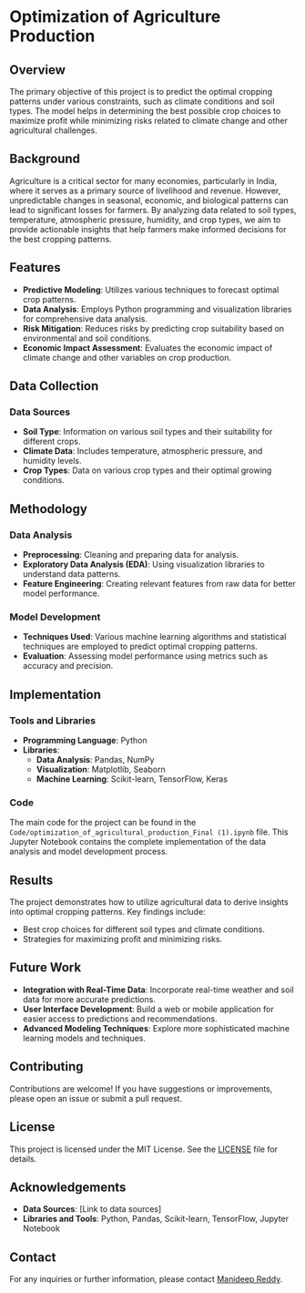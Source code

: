 # Optimization of Agriculture Production

## Overview

The primary objective of this project is to predict the optimal cropping patterns under various constraints, such as climate conditions and soil types. The model helps in determining the best possible crop choices to maximize profit while minimizing risks related to climate change and other agricultural challenges.

## Background

Agriculture is a critical sector for many economies, particularly in India, where it serves as a primary source of livelihood and revenue. However, unpredictable changes in seasonal, economic, and biological patterns can lead to significant losses for farmers. By analyzing data related to soil types, temperature, atmospheric pressure, humidity, and crop types, we aim to provide actionable insights that help farmers make informed decisions for the best cropping patterns.

## Features

- **Predictive Modeling**: Utilizes various techniques to forecast optimal crop patterns.
- **Data Analysis**: Employs Python programming and visualization libraries for comprehensive data analysis.
- **Risk Mitigation**: Reduces risks by predicting crop suitability based on environmental and soil conditions.
- **Economic Impact Assessment**: Evaluates the economic impact of climate change and other variables on crop production.

## Data Collection

### Data Sources

- **Soil Type**: Information on various soil types and their suitability for different crops.
- **Climate Data**: Includes temperature, atmospheric pressure, and humidity levels.
- **Crop Types**: Data on various crop types and their optimal growing conditions.

## Methodology

### Data Analysis

- **Preprocessing**: Cleaning and preparing data for analysis.
- **Exploratory Data Analysis (EDA)**: Using visualization libraries to understand data patterns.
- **Feature Engineering**: Creating relevant features from raw data for better model performance.

### Model Development

- **Techniques Used**: Various machine learning algorithms and statistical techniques are employed to predict optimal cropping patterns.
- **Evaluation**: Assessing model performance using metrics such as accuracy and precision.

## Implementation

### Tools and Libraries

- **Programming Language**: Python
- **Libraries**: 
  - **Data Analysis**: Pandas, NumPy
  - **Visualization**: Matplotlib, Seaborn
  - **Machine Learning**: Scikit-learn, TensorFlow, Keras

### Code

The main code for the project can be found in the `Code/optimization_of_agricultural_production_Final (1).ipynb` file. This Jupyter Notebook contains the complete implementation of the data analysis and model development process.

## Results

The project demonstrates how to utilize agricultural data to derive insights into optimal cropping patterns. Key findings include:

- Best crop choices for different soil types and climate conditions.
- Strategies for maximizing profit and minimizing risks.

## Future Work

- **Integration with Real-Time Data**: Incorporate real-time weather and soil data for more accurate predictions.
- **User Interface Development**: Build a web or mobile application for easier access to predictions and recommendations.
- **Advanced Modeling Techniques**: Explore more sophisticated machine learning models and techniques.

## Contributing

Contributions are welcome! If you have suggestions or improvements, please open an issue or submit a pull request.

## License

This project is licensed under the MIT License. See the [LICENSE](LICENSE) file for details.

## Acknowledgements

- **Data Sources**: [Link to data sources]
- **Libraries and Tools**: Python, Pandas, Scikit-learn, TensorFlow, Jupyter Notebook

## Contact

For any inquiries or further information, please contact [Manideep Reddy](mailto:manideepreddy966@gmail.com).
